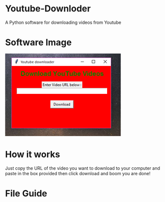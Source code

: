 # Youtube-Downloder
A Python software for downloading videos from Youtube

# Software Image
![](imageYT.PNG)

# How it works
Just copy the URL of the video you want to download to your computer and paste in the box provided 
then click download and boom you are done! 

# File Guide

